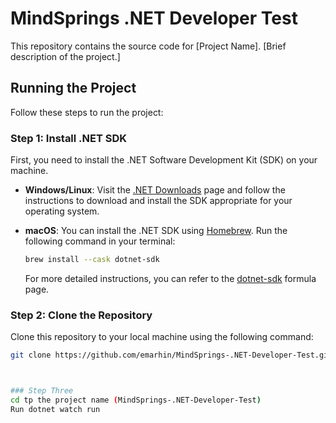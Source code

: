 # MindSprings .NET Developer Test

This repository contains the source code for [Project Name]. [Brief description of the project.]

## Running the Project

Follow these steps to run the project:

### Step 1: Install .NET SDK

First, you need to install the .NET Software Development Kit (SDK) on your machine. 

- **Windows/Linux**: Visit the [.NET Downloads](https://dotnet.microsoft.com/download) page and follow the instructions to download and install the SDK appropriate for your operating system.

- **macOS**: You can install the .NET SDK using [Homebrew](https://brew.sh). Run the following command in your terminal:

    ```bash
    brew install --cask dotnet-sdk
    ```

    For more detailed instructions, you can refer to the [dotnet-sdk](https://formulae.brew.sh/cask/dotnet-sdk) formula page.

### Step 2: Clone the Repository

Clone this repository to your local machine using the following command:

```bash
git clone https://github.com/emarhin/MindSprings-.NET-Developer-Test.git



### Step Three
cd tp the project name (MindSprings-.NET-Developer-Test)
Run dotnet watch run
